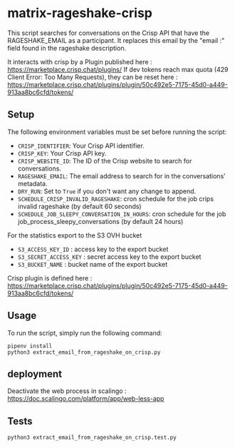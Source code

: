 # matrix-rageshake-crisp

This script searches for conversations on the Crisp API that have the RAGESHAKE_EMAIL as a participant. It replaces this email by the "email :" field found in the rageshake description. 

It interacts with crisp by a Plugin published here : https://marketplace.crisp.chat/plugins/
If dev tokens reach max quota (429 Client Error: Too Many Requests), they can be reset here : https://marketplace.crisp.chat/plugins/plugin/50c492e5-7175-45d0-a449-913aa8bc6cfd/tokens/

## Setup

The following environment variables must be set before running the script:

- `CRISP_IDENTIFIER`: Your Crisp API identifier.
- `CRISP_KEY`: Your Crisp API key.
- `CRISP_WEBSITE_ID`: The ID of the Crisp website to search for conversations.
- `RAGESHAKE_EMAIL`: The email address to search for in the conversations' metadata.
- `DRY_RUN`: Set to `True` if you don't want any change to append.
- `SCHEDULE_CRISP_INVALID_RAGESHAKE`: cron schedule for the job crips invalid rageshake (by default 60 seconds)
- `SCHEDULE_JOB_SLEEPY_CONVERSATION_IN_HOURS`: cron schedule for the job job_process_sleepy_conversations (by default 24 hours)

For the statistics export to the S3 OVH bucket
- `S3_ACCESS_KEY_ID` : access key to the export bucket
- `S3_SECRET_ACCESS_KEY` : secret access key to the export bucket
- `S3_BUCKET_NAME` : bucket name of the export bucket

Crisp plugin is defined here : https://marketplace.crisp.chat/plugins/plugin/50c492e5-7175-45d0-a449-913aa8bc6cfd/tokens/


## Usage

To run the script, simply run the following command:
```
pipenv install
python3 extract_email_from_rageshake_on_crisp.py
```

## deployment
Deactivate the web process in scalingo : https://doc.scalingo.com/platform/app/web-less-app

## Tests

```
python3 extract_email_from_rageshake_on_crisp.test.py
```


